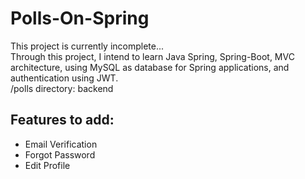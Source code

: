 # Polls-On-Spring  
This project is currently incomplete...  
Through this project, I intend to learn Java Spring, Spring-Boot, MVC architecture, using MySQL as database for Spring applications, and authentication using JWT.  
/polls directory: backend  

## Features to add:  
- Email Verification  
- Forgot Password  
- Edit Profile  
